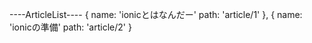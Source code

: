 ----ArticleList----
{
    name: 'ionicとはなんだー'
    path: 'article/1'
},
{
    name: 'ionicの準備'
    path: 'article/2'
}
